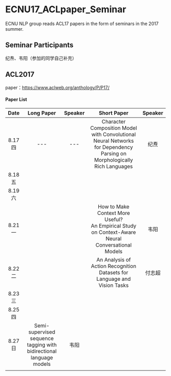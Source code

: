 # ECNU17_ACLpaper_Seminar

ECNU NLP group reads ACL17 papers in the form of seminars in the 2017 summer.



## Seminar Participants

纪焘、韦阳（参加的同学自己补充）



## ACL2017

paper：https://www.aclweb.org/anthology/P/P17/



#### Paper List

|  Date  | Long Paper | Speaker |               Short Paper                | Speaker |
| :----: | :--------: | :-----: | :--------------------------------------: | :-----: |
| 8.17 四 |    ---     |   ---   | Character Composition Model with Convolutional Neural Networks for Dependency Parsing on Morphologically Rich Languages |   纪焘    |
| 8.18 五 |            |         |                                          |         |
| 8.19 六 |            |         |                                          |         |
| 8.21 一 |            |         | How to Make Context More Useful?</br>An Empirical Study on Context-Aware Neural Conversational Models |   韦阳   |
| 8.22 二 |            |         | An Analysis of Action Recognition Datasets for Language and Vision Tasks |   付志超    |
| 8.23 三 |            |         |                                          |         |
| 8.25 四 |            |         |                                          |         |
| 8.27 日 |  Semi-supervised sequence tagging with bidirectional language models  |  韦阳  |                                          |         |
|        |            |         |                                          |         |

